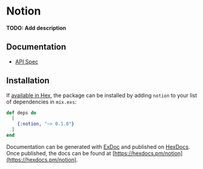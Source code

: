 # Notion

**TODO: Add description**

## Documentation

- [API Spec](https://www.notion.so/Notion-API-specification-c29dd39d851543b49a24e1571f63c488)

## Installation

If [available in Hex](https://hex.pm/docs/publish), the package can be installed
by adding `notion` to your list of dependencies in `mix.exs`:

```elixir
def deps do
  [
    {:notion, "~> 0.1.0"}
  ]
end
```

Documentation can be generated with [ExDoc](https://github.com/elixir-lang/ex_doc)
and published on [HexDocs](https://hexdocs.pm). Once published, the docs can
be found at [https://hexdocs.pm/notion](https://hexdocs.pm/notion).
